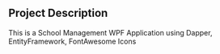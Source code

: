 
## Project Description
This is a School Management WPF Application using Dapper, EntityFramework, FontAwesome Icons
